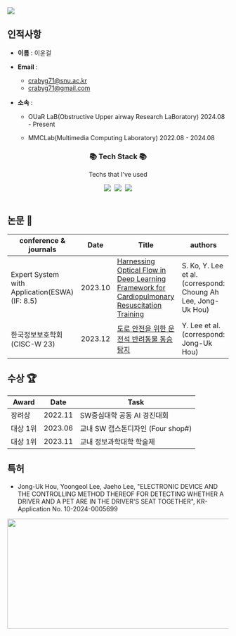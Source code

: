 <img src="https://capsule-render.vercel.app/api?type=waving&height=200&color=gradient&customColorList=17,18,19,20,21,22&text=Yoongeol%20Github&reversal=false&textBg=false&fontAlign=50&fontAlignY=39&fontSize=60" />

## 인적사항

- **이름** : 이윤걸 <br>
- **Email** :
  - crabyg71@snu.ac.kr
  - crabyg71@gmail.com
- **소속** :
  
  - OUaR LaB(Obstructive Upper airway Research LaBoratory) 2024.08 - Present
  
  - MMCLab(Multimedia Computing Laboratory) 2022.08 - 2024.08
  
<h3 align="center">📚 Tech Stack 📚</h3>
<p align="center">Techs that I've used</p>

<p align = "center">
  <img src="https://img.shields.io/badge/Python-F6C915?style=flat-square&logo=Python&logoColor=white"/></a>&nbsp 
  <img src="https://img.shields.io/badge/PyTorch-EE4C2C?style=flat-square&logo=pytorch&logoColor=white"/></a>&nbsp
  <img src="https://img.shields.io/badge/Scikit_learn-F7931E?style=flat-square&logo=scikit-learn&logoColor=white"/>
<br>
</a>&nbsp 
</p>

## 논문 📑

| conference & journals 	| Date                   | Title                  	| authors
|-------------	|---------------------------------   |-----------------------	|--------------------
| Expert System with Application(ESWA)(IF: 8.5) | 2023.10    | [Harnessing Optical Flow in Deep Learning Framework for Cardiopulmonary Resuscitation Training](https://doi.org/10.1016/j.eswa.2023.121775)   | S. Ko, Y. Lee et al. (correspond: Choung Ah Lee, Jong-Uk Hou)
| 한국정보보호학회 (CISC-W 23)   |   2023.12   | [도로 안전을 위한 운전석 반려동물 동승 탐지](https://github.com/crabyg/Pet-detector) | Y. Lee et al. (correspond: Jong-Uk Hou)

## 수상 :trophy:
| Award 	| Date                         	          | Task                  	| 
|-------------	|---------------------------------   |-----------------------	|
장려상 | 2022.11 | SW중심대학 공동 AI 경진대회
대상 1위 | 2023.06 | 교내 SW 캡스톤디자인 (Four shop#)
대상 1위 | 2023.11 | 교내 정보과학대학 학술제

## 특허
- Jong-Uk Hou, Yoongeol Lee, Jaeho Lee, "ELECTRONIC DEVICE AND THE CONTROLLING METHOD THEREOF FOR DETECTING WHETHER A DRIVER AND A PET ARE IN THE DRIVER'S SEAT TOGETHER", KR-Application No. 10-2024-0005699

<a href="https://github.com/devxb/gitanimals">
  <img src="https://render.gitanimals.org/lines/crabyg?pet-id=10" width="1000" height="250"/>
</a>

